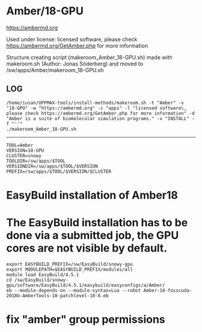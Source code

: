 Amber/18-GPU
========================

<https://ambermd.org>

Used under license:
licensed software, please check https://ambermd.org/GetAmber.php for more information

Structure creating script (makeroom_Amber_18-GPU.sh) made with makeroom.sh (Author: Jonas Söderberg) and moved to /sw/apps/Amber/makeroom_18-GPU.sh

LOG
---

    /home/iusan/UPPMAX-tools/install-methods/makeroom.sh -t "Amber" -v "18-GPU" -w "https://ambermd.org" -c "apps" -l "licensed software\, please check https://ambermd.org/GetAmber.php for more information" -d "Amber is a suite of biomolecular simulation programs." -x "INSTALL" -f "''"
    ./makeroom_Amber_18-GPU.sh
---


    TOOL=Amber
    VERSION=18-GPU
    CLUSTER=snowy
    TOOLDIR=/sw/apps/$TOOL
    VERSIONDIR=/sw/apps/$TOOL/$VERSION
    PREFIX=/sw/apps/$TOOL/$VERSION/$CLUSTER

# EasyBuild installation of Amber18
# The EasyBuild installation has to be done via a submitted job, the GPU cores are not visible by default.
    export EASYBUILD_PREFIX=/sw/EasyBuild/snowy-gpu
    export MODULEPATH=$EASYBUILD_PREFIX/modules/all
    module load EasyBuild/4.5.1
    cd /sw/EasyBuild/snowy-gpu/software/EasyBuild/4.5.1/easybuild/easyconfigs/a/Amber/
    eb --module-depends-on --module-syntax=Lua --robot Amber-18-fosscuda-2018b-AmberTools-18-patchlevel-10-8.eb
# fix "amber" group permissions
